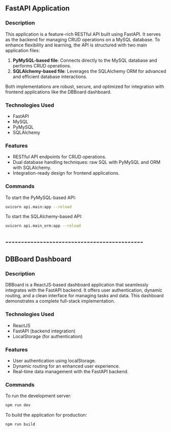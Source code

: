 ## FastAPI Application

### Description
This application is a feature-rich RESTful API built using FastAPI. It serves as the backend for managing CRUD operations on a MySQL database. To enhance flexibility and learning, the API is structured with two main application files:
1. **PyMySQL-based file**: Connects directly to the MySQL database and performs CRUD operations.
2. **SQLAlchemy-based file**: Leverages the SQLAlchemy ORM for advanced and efficient database interactions.

Both implementations are robust, secure, and optimized for integration with frontend applications like the DBBoard dashboard.

### Technologies Used
- FastAPI
- MySQL
- PyMySQL
- SQLAlchemy

### Features
- RESTful API endpoints for CRUD operations.
- Dual database handling techniques: raw SQL with PyMySQL and ORM with SQLAlchemy.
- Integration-ready design for frontend applications.

### Commands
To start the PyMySQL-based API:
```bash
uvicorn api.main:app --reload
```

To start the SQLAlchemy-based API:
```bash
uvicorn api.main_orm:app --reload
```

## --------------------------------------------

## DBBoard Dashboard

### Description
DBBoard is a ReactJS-based dashboard application that seamlessly integrates with the FastAPI backend. It offers user authentication, dynamic routing, and a clean interface for managing tasks and data. This dashboard demonstrates a complete full-stack implementation.

### Technologies Used
- ReactJS
- FastAPI (backend integration)
- LocalStorage (for authentication)

### Features
- User authentication using localStorage.
- Dynamic routing for an enhanced user experience.
- Real-time data management with the FastAPI backend.

### Commands
To run the development server:
```bash
npm run dev
```

To build the application for production:
```bash
npm run build
```

